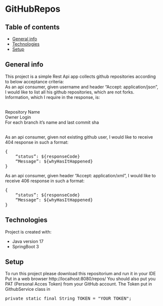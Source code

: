 # GitHubRepos

## Table of contents
* [General info](#general-info)
* [Technologies](#technologies)
* [Setup](#setup)

## General info
This project is a simple Rest Api app collects github repositories according to below acceptance criteria:<br>
As an api consumer, given username and header “Accept: application/json”, I would like to list all his github repositories, which are not forks. Information, which I require in the response, is:<br><br>

Repository Name<br>
Owner Login<br>
For each branch it’s name and last commit sha<br><br>

As an api consumer, given not existing github user, I would like to receive 404 response in such a format:<br>
<pre>{
    “status”: ${responseCode}
    “Message”: ${whyHasItHappened}
}</pre>

As an api consumer, given header “Accept: application/xml”, I would like to receive 406 response in such a format:<br>
<pre>{
    “status”: ${responseCode}
    “Message”: ${whyHasItHappened}
}</pre>

## Technologies
Project is created with:
* Java version 17
* SpringBoot 3

## Setup
To run this project please download this repositorium and run it in your IDE
Put in a web browser http://localhost:8080/repos/<gitUser>
You should also put you PAT (Personal Acces Token) from your GitHub account.
The Token put in GithubService class in 
<pre>
private static final String TOKEN = "YOUR_TOKEN";
</pre>
  
